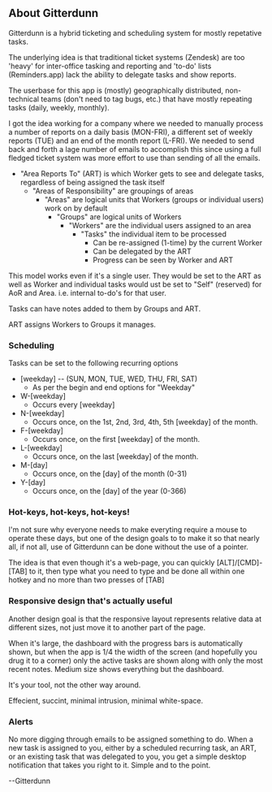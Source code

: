 ## About Gitterdunn

Gitterdunn is a hybrid ticketing and scheduling system for mostly repetative tasks.

The underlying idea is that traditional ticket systems (Zendesk) are too 'heavy' for inter-office tasking and reporting and 'to-do' lists (Reminders.app) lack the ability to delegate tasks and show reports.

The userbase for this app is (mostly) geographically distributed, non-technical teams (don't need to tag bugs, etc.) that have mostly repeating tasks (daily, weekly, monthly).

I got the idea working for a company where we needed to manually process a number of reports on a daily basis (MON-FRI), a different set of weekly reports (TUE) and an end of the month report (L-FRI). We needed to send back and forth a lage number of emails to accomplish this since using a full fledged ticket system was more effort to use than sending of all the emails.

- "Area Reports To" (ART) is which Worker gets to see and delegate tasks, regardless of being assigned the task itself
  - "Areas of Responsibility" are groupings of areas
    - "Areas" are logical units that Workers (groups or individual users) work on by default
      - "Groups" are logical units of Workers
        - "Workers" are the individual users assigned to an area
          - "Tasks" the individual item to be processed
            - Can be re-assigned (1-time) by the current Worker
            - Can be delegated by the ART
            - Progress can be seen by Worker and ART

This model works even if it's a single user. They would be set to the ART as well as Worker and individual tasks would ust be set to "Self" (reserved) for AoR and Area. i.e. internal to-do's for that user.

Tasks can have notes added to them by Groups and ART.

ART assigns Workers to Groups it manages.

### Scheduling
Tasks can be set to the following recurring options

- [weekday] -- (SUN, MON, TUE, WED, THU, FRI, SAT)
  - As per the begin and end options for "Weekday"
- W-[weekday]
  - Occurs every [weekday]
- N-[weekday]
  - Occurs once, on the 1st, 2nd, 3rd, 4th, 5th [weekday] of the month.
- F-[weekday]
  - Occurs once, on the first [weekday] of the month.
- L-[weekday]
  - Occurs once, on the last [weekday] of the month.
- M-[day]
  - Occurs once, on the [day] of the month (0-31)
- Y-[day]
  - Occurs once, on the [day] of the year (0-366)

### Hot-keys, hot-keys, hot-keys!
I'm not sure why everyone needs to make everyting require a mouse to operate these days, but one of the design goals to to make it so that nearly all, if not all, use of Gitterdunn can be done without the use of a pointer.

The idea is that even though it's a web-page, you can quickly [ALT]/[CMD]-[TAB] to it, then type what you need to type and be done all within one hotkey and no more than two presses of [TAB]

### Responsive design that's actually useful
Another design goal is that the responsive layout represents relative data at different sizes, not just move it to another part of the page.

When it's large, the dashboard with the progress bars is automatically shown, but when the app is 1/4 the width of the screen (and hopefully you drug it to a corner) only the active tasks are shown along with only the most recent notes. Medium size shows everything but the dashboard.

It's your tool, not the other way around.

Effecient, succint, minimal intrusion, minimal white-space.

### Alerts
No more digging through emails to be assigned something to do. When a new task is assigned to you, either by a scheduled recurring task, an ART, or an existing task that was delegated to you, you get a simple desktop notification that takes you right to it. Simple and to the point.

--Gitterdunn